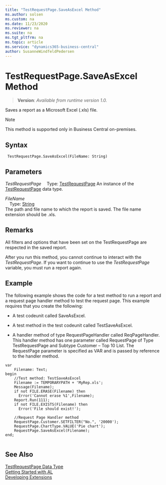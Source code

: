 ```yaml
---
title: "TestRequestPage.SaveAsExcel Method"
ms.author: solsen
ms.custom: na
ms.date: 11/23/2020
ms.reviewer: na
ms.suite: na
ms.tgt_pltfrm: na
ms.topic: article
ms.service: "dynamics365-business-central"
author: SusanneWindfeldPedersen
---
```

[//]: # (START>DO_NOT_EDIT)
[//]: # (IMPORTANT:Do not edit any of the content between here and the END>DO_NOT_EDIT.)
[//]: # (Any modifications should be made in the .xml files in the ModernDev repo.)
# TestRequestPage.SaveAsExcel Method
> **Version**: _Available from runtime version 1.0._

Saves a report as a Microsoft Excel (.xls) file.

> [!NOTE]
> This method is supported only in Business Central on-premises.

## Syntax
```
 TestRequestPage.SaveAsExcel(FileName: String)
```
## Parameters
*TestRequestPage*
&emsp;Type: [TestRequestPage](testrequestpage-data-type.md)
An instance of the [TestRequestPage](testrequestpage-data-type.md) data type.

*FileName*  
&emsp;Type: [String](../string/string-data-type.md)  
The path and file name to which the report is saved. The file name extension should be .xls.  



[//]: # (IMPORTANT: END>DO_NOT_EDIT)

## Remarks  
 All filters and options that have been set on the TestRequestPage are respected in the saved report.  
  
 After you run this method, you cannot continue to interact with the *TestRequestPage*. If you want to continue to use the *TestRequestPage* variable, you must run a report again.  
  
## Example  
 The following example shows the code for a test method to run a report and a request page handler method to test the request page. This example requires that you create the following:  
  
-   A test codeunit called SaveAsExcel. 
<!--Links For more information, see [How to: Create Test Codeunits and Test Methods](devenv-How-to--Create-Test-Codeunits-and-Test-Methods.md).-->  
  
-   A test method in the test codeunit called TestSaveAsExcel. 
<!--Links For more information, see [How to: Create Test Codeunits and Test Methods](devenv-How-to--Create-Test-Codeunits-and-Test-Methods.md). --> 
  
-   A handler method of type RequestPageHandler called ReqPageHandler. This handler method has one parameter called RequestPage of Type TestRequestPage and Subtype Customer – Top 10 List. The RequestPage parameter is specified as VAR and is passed by reference to the handler method. 
<!--Links For more information, see [How to: Create Handler Methods](devenv-How-to--Create-Handler-Methods.md).-->  
   
```  
var
    Filename: Text;
begin
    //Test method: TestSaveAsExcel  
    Filename := TEMPORARYPATH + 'MyRep.xls';  
    Message(Filename);  
    if not FILE.ERASE(Filename) then  
      Error('Cannot erase %1',Filename);  
    Report.Run(111);  
    if not FILE.EXISTS(Filename) then  
      Error('File should exist!');  
      
    //Request Page Handler method  
    RequestPage.Customer.SETFILTER("No.", '20000');  
    RequestPage.ChartType.VALUE('Pie chart');  
    RequestPage.SaveAsExcel(Filename);  
end;
  
```  

## See Also
[TestRequestPage Data Type](testrequestpage-data-type.md)  
[Getting Started with AL](../../devenv-get-started.md)  
[Developing Extensions](../../devenv-dev-overview.md)